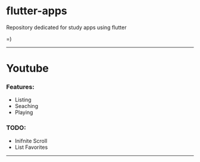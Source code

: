 # flutter-apps

Repository dedicated for study apps using flutter

=)

***********************************

# Youtube

### Features:
- Listing
- Seaching
- Playing

### TODO: 

- Inifnite Scroll
- List Favorites

***********************************
